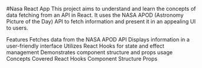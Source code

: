 #Nasa React App
This project aims to understand and learn the concepts of data fetching from an API in React. It uses the NASA APOD (Astronomy Picture of the Day) API to fetch information and present it in an appealing UI to users.

Features
Fetches data from the NASA APOD API
Displays information in a user-friendly interface
Utilizes React Hooks for state and effect management
Demonstrates component structure and props usage
Concepts Covered
React Hooks
Component Structure
Props
